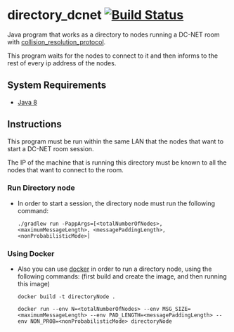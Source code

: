 # directory_dcnet [![Build Status](https://travis-ci.org/niclabs/directory_dcnet.svg?branch=master)](https://travis-ci.org/niclabs/directory_dcnet)

Java program that works as a directory to nodes running a DC-NET room with [collision_resolution_protocol](https://github.com/niclabs/collision_resolution_protocol).
 
This program waits for the nodes to connect to it and then informs to the rest of every ip address of the nodes.

## System Requirements

* [Java 8](http://www.oracle.com/technetwork/java/index.html)

## Instructions

This program must be run within the same LAN that the nodes that want to start a DC-NET room session.

The IP of the machine that is running this directory must be known to all the nodes that want to connect to the room.
    
### Run Directory node

* In order to start a session, the directory node must run the following command:

    ```./gradlew run -PappArgs=[<totalNumberOfNodes>, <maximumMessageLength>, <messagePaddingLength>, <nonProbabilisticMode>]```

### Using Docker

* Also you can use [docker](https://www.docker.com/) in order to run a directory node, using the following commands: (first build and create the image, and then running this image)

    ```docker build -t directoryNode .```
    
    ```docker run --env N=<totalNumberOfNodes> --env MSG_SIZE=<maximumMessageLength> --env PAD_LENGTH=<messagePaddingLength> --env NON_PROB=<nonProbabilisticMode> directoryNode```